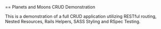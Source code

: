 == Planets and Moons CRUD Demonstration

This is a demonstration of a full CRUD application utilizing RESTful routing, Nested Resources, Rails Helpers, SASS Styling and RSpec Testing.

